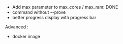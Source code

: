- Add max parameter to max_cores / max_ram: DONE
- command without --prove
- better progress display with progress bar

Advanced :
- docker image
